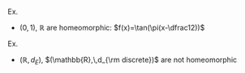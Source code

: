
Ex.
- $(0,\,1)$, $\mathbb{R}$ are homeomorphic:  $f(x)=\tan(\pi(x-\dfrac12))$

Ex.
- $(\mathbb{R},\,d_E)$, $(\mathbb{R},\,d_{\rm discrete})$ are not homeomorphic